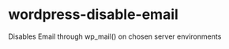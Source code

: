 wordpress-disable-email
=======================

Disables Email through wp_mail() on  chosen server environments